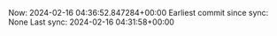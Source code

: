 Now: 2024-02-16 04:36:52.847284+00:00 Earliest commit since sync: None Last sync: 2024-02-16 04:31:58+00:00
